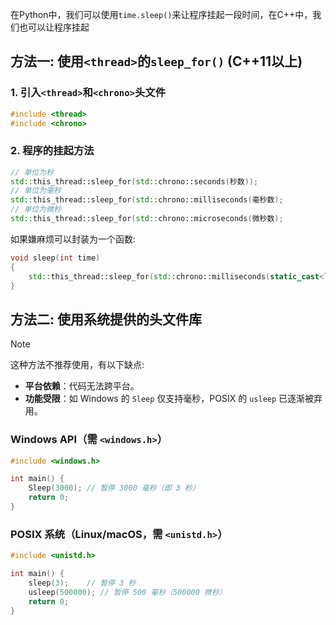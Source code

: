 在Python中，我们可以使用`time.sleep()`来让程序挂起一段时间，在C++中，我们也可以让程序挂起

## 方法一: 使用`<thread>`的`sleep_for()` (C++11以上)

### 1. 引入`<thread>`和`<chrono>`头文件
```cpp
#include <thread>
#include <chrono>
```

### 2. 程序的挂起方法
```cpp
// 单位为秒
std::this_thread::sleep_for(std::chrono::seconds(秒数));
// 单位为毫秒
std::this_thread::sleep_for(std::chrono::milliseconds(毫秒数);
// 单位为微秒
std::this_thread::sleep_for(std::chrono::microseconds(微秒数);
```
如果嫌麻烦可以封装为一个函数:
```cpp
void sleep(int time)
{
    std::this_thread::sleep_for(std::chrono::milliseconds(static_cast<long long> (time * 1000)));
}
```

## 方法二: 使用系统提供的头文件库
> [!NOTE]
> 这种方法不推荐使用，有以下缺点:
> - **平台依赖**：代码无法跨平台。
> - **功能受限**：如 Windows 的 `Sleep` 仅支持毫秒，POSIX 的 `usleep` 已逐渐被弃用。

### **Windows API（需 `<windows.h>`）**
```cpp
#include <windows.h>

int main() {
    Sleep(3000); // 暂停 3000 毫秒（即 3 秒）
    return 0;
}
```

### **POSIX 系统（Linux/macOS，需 `<unistd.h>`）**

```cpp
#include <unistd.h>

int main() {
    sleep(3);    // 暂停 3 秒
    usleep(500000); // 暂停 500 毫秒（500000 微秒）
    return 0;
}
```
<!-- ##{"script":"<script src='https://blog.meekdai.com/Gmeek/plugins/GmeekTOC.js'></script>"}## -->